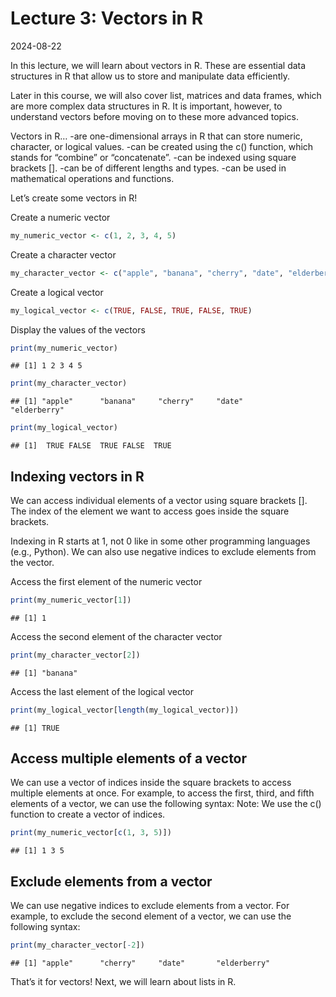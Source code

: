 Lecture 3: Vectors in R
================
2024-08-22

In this lecture, we will learn about vectors in R. These are essential
data structures in R that allow us to store and manipulate data
efficiently.

Later in this course, we will also cover list, matrices and data frames,
which are more complex data structures in R. It is important, however,
to understand vectors before moving on to these more advanced topics.

Vectors in R… -are one-dimensional arrays in R that can store numeric,
character, or logical values. -can be created using the c() function,
which stands for “combine” or “concatenate”. -can be indexed using
square brackets \[\]. -can be of different lengths and types. -can be
used in mathematical operations and functions.

Let’s create some vectors in R!

Create a numeric vector

``` r
my_numeric_vector <- c(1, 2, 3, 4, 5)
```

Create a character vector

``` r
my_character_vector <- c("apple", "banana", "cherry", "date", "elderberry")
```

Create a logical vector

``` r
my_logical_vector <- c(TRUE, FALSE, TRUE, FALSE, TRUE)
```

Display the values of the vectors

``` r
print(my_numeric_vector)
```

    ## [1] 1 2 3 4 5

``` r
print(my_character_vector)
```

    ## [1] "apple"      "banana"     "cherry"     "date"       "elderberry"

``` r
print(my_logical_vector)
```

    ## [1]  TRUE FALSE  TRUE FALSE  TRUE

## Indexing vectors in R

We can access individual elements of a vector using square brackets
\[\]. The index of the element we want to access goes inside the square
brackets.

Indexing in R starts at 1, not 0 like in some other programming
languages (e.g., Python). We can also use negative indices to exclude
elements from the vector.

Access the first element of the numeric vector

``` r
print(my_numeric_vector[1])
```

    ## [1] 1

Access the second element of the character vector

``` r
print(my_character_vector[2])
```

    ## [1] "banana"

Access the last element of the logical vector

``` r
print(my_logical_vector[length(my_logical_vector)])
```

    ## [1] TRUE

## Access multiple elements of a vector

We can use a vector of indices inside the square brackets to access
multiple elements at once. For example, to access the first, third, and
fifth elements of a vector, we can use the following syntax: Note: We
use the c() function to create a vector of indices.

``` r
print(my_numeric_vector[c(1, 3, 5)])
```

    ## [1] 1 3 5

## Exclude elements from a vector

We can use negative indices to exclude elements from a vector. For
example, to exclude the second element of a vector, we can use the
following syntax:

``` r
print(my_character_vector[-2])
```

    ## [1] "apple"      "cherry"     "date"       "elderberry"

That’s it for vectors! Next, we will learn about lists in R.

